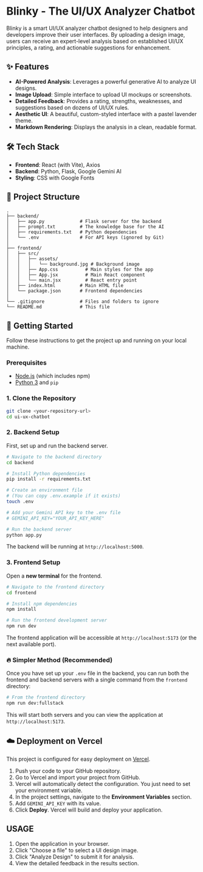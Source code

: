# Blinky - The UI/UX Analyzer Chatbot

Blinky is a smart UI/UX analyzer chatbot designed to help designers and developers improve their user interfaces. By uploading a design image, users can receive an expert-level analysis based on established UI/UX principles, a rating, and actionable suggestions for enhancement.

## ✨ Features

-   **AI-Powered Analysis**: Leverages a powerful generative AI to analyze UI designs.
-   **Image Upload**: Simple interface to upload UI mockups or screenshots.
-   **Detailed Feedback**: Provides a rating, strengths, weaknesses, and suggestions based on dozens of UI/UX rules.
-   **Aesthetic UI**: A beautiful, custom-styled interface with a pastel lavender theme.
-   **Markdown Rendering**: Displays the analysis in a clean, readable format.

## 🛠️ Tech Stack

-   **Frontend**: React (with Vite), Axios
-   **Backend**: Python, Flask, Google Gemini AI
-   **Styling**: CSS with Google Fonts

## 📂 Project Structure

```
.
├── backend/
│   ├── app.py             # Flask server for the backend
│   ├── prompt.txt         # The knowledge base for the AI
│   ├── requirements.txt   # Python dependencies
│   └── .env               # For API keys (ignored by Git)
│
├── frontend/
│   ├── src/
│   │   ├── assets/
│   │   │   └── background.jpg # Background image
│   │   ├── App.css          # Main styles for the app
│   │   ├── App.jsx          # Main React component
│   │   └── main.jsx         # React entry point
│   ├── index.html         # Main HTML file
│   └── package.json       # Frontend dependencies
│
└── .gitignore             # Files and folders to ignore
└── README.md              # This file
```

## 🚀 Getting Started

Follow these instructions to get the project up and running on your local machine.

### Prerequisites

-   [Node.js](https://nodejs.org/) (which includes npm)
-   [Python 3](https://www.python.org/downloads/) and `pip`

### 1. Clone the Repository

```bash
git clone <your-repository-url>
cd ui-ux-chatbot
```

### 2. Backend Setup

First, set up and run the backend server.

```bash
# Navigate to the backend directory
cd backend

# Install Python dependencies
pip install -r requirements.txt

# Create an environment file
# (You can copy .env.example if it exists)
touch .env

# Add your Gemini API key to the .env file
# GEMINI_API_KEY="YOUR_API_KEY_HERE"

# Run the backend server
python app.py
```

The backend will be running at `http://localhost:5000`.

### 3. Frontend Setup

Open a **new terminal** for the frontend.

```bash
# Navigate to the frontend directory
cd frontend

# Install npm dependencies
npm install

# Run the frontend development server
npm run dev
```

The frontend application will be accessible at `http://localhost:5173` (or the next available port).

### 🔥 Simpler Method (Recommended)

Once you have set up your `.env` file in the backend, you can run both the frontend and backend servers with a single command from the `frontend` directory:

```bash
# From the frontend directory
npm run dev:fullstack
```

This will start both servers and you can view the application at `http://localhost:5173`.

## ☁️ Deployment on Vercel

This project is configured for easy deployment on [Vercel](https://vercel.com/).

1.  Push your code to your GitHub repository.
2.  Go to Vercel and import your project from GitHub.
3.  Vercel will automatically detect the configuration. You just need to set your environment variable.
4.  In the project settings, navigate to the **Environment Variables** section.
5.  Add `GEMINI_API_KEY` with its value.
6.  Click **Deploy**. Vercel will build and deploy your application.

## USAGE
1. Open the application in your browser.
2. Click "Choose a file" to select a UI design image.
3. Click "Analyze Design" to submit it for analysis.
4. View the detailed feedback in the results section. 
